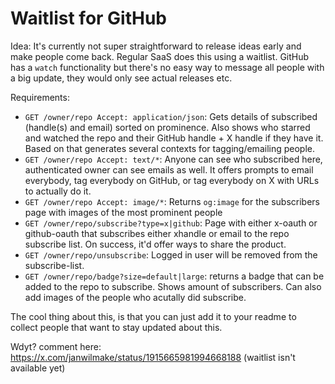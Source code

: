 # Waitlist for GitHub

Idea: It's currently not super straightforward to release ideas early and make people come back. Regular SaaS does this using a waitlist. GitHub has a `watch` functionality but there's no easy way to message all people with a big update, they would only see actual releases etc.

Requirements:

- `GET /owner/repo Accept: application/json`: Gets details of subscribed (handle(s) and email) sorted on prominence. Also shows who starred and watched the repo and their GitHub handle + X handle if they have it. Based on that generates several contexts for tagging/emailing people.
- `GET /owner/repo Accept: text/*`: Anyone can see who subscribed here, authenticated owner can see emails as well. It offers prompts to email everybody, tag everybody on GitHub, or tag everybody on X with URLs to actually do it.
- `GET /owner/repo Accept: image/*`: Returns `og:image` for the subscribers page with images of the most prominent people
- `GET /owner/repo/subscribe?type=x|github`: Page with either x-oauth or github-oauth that subscribes either xhandle or email to the repo subscribe list. On success, it'd offer ways to share the product.
- `GET /owner/repo/unsubscribe`: Logged in user will be removed from the subscribe-list.
- `GET /owner/repo/badge?size=default|large`: returns a badge that can be added to the repo to subscribe. Shows amount of subscribers. Can also add images of the people who acutally did subscribe.

The cool thing about this, is that you can just add it to your readme to collect people that want to stay updated about this.

Wdyt? comment here: https://x.com/janwilmake/status/1915665981994668188 (waitlist isn't available yet)
